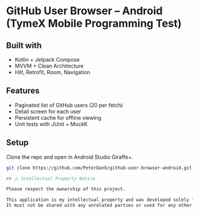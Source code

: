 # GitHub User Browser – Android (TymeX Mobile Programming Test)

## Built with
- Kotlin + Jetpack Compose
- MVVM + Clean Architecture
- Hilt, Retrofit, Room, Navigation

## Features
- Paginated list of GitHub users (20 per fetch)
- Detail screen for each user
- Persistent cache for offline viewing
- Unit tests with JUnit + MockK

## Setup
Clone the repo and open in Android Studio Giraffe+.

```bash
git clone https://github.com/PeterDanh/github-user-browser-android.git

## ⚠️ Intellectual Property Notice

Please respect the ownership of this project.

This application is my intellectual property and was developed solely for the purpose of the recruitment process at TymeX.  
It must not be shared with any unrelated parties or used for any other purposes without explicit permission from the author.
